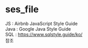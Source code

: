 # ses_file
JS : Airbnb JavaScript Style Guide </br>
Java : Google Java Style Guide </br>
SQL : https://www.sqlstyle.guide/ko/ </br>
참조
